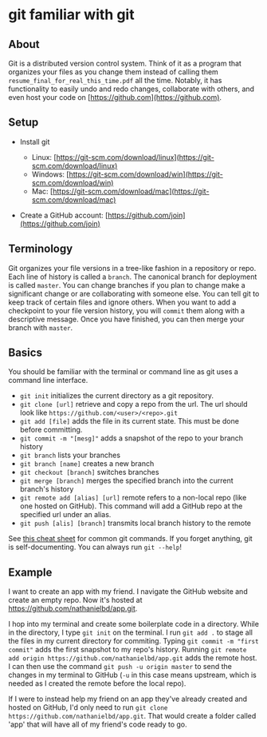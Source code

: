 # git familiar with git

## About

Git is a distributed version control system. Think of it as a program that organizes your files as you change them instead of calling them `resume_final_for_real_this_time.pdf` all the time. Notably, it has functionality to easily undo and redo changes, collaborate with others, and even host your code on [https://github.com](https://github.com).

## Setup

* Install git
  * Linux: [https://git-scm.com/download/linux](https://git-scm.com/download/linux)
  * Windows: [https://git-scm.com/download/win](https://git-scm.com/download/win)
  * Mac: [https://git-scm.com/download/mac](https://git-scm.com/download/mac)

* Create a GitHub account: [https://github.com/join](https://github.com/join)

## Terminology

Git organizes your file versions in a tree-like fashion in a repository or repo. Each line of history is called a `branch`. The canonical branch for deployment is called `master`. You can change branches if you plan to change make a significant change or are collaborating with someone else. You can tell git to keep track of certain files and ignore others. When you want to add a checkpoint to your file version history, you will `commit` them along with a descriptive message. Once you have finished, you can then merge your branch with `master`.

## Basics

You should be familiar with the terminal or command line as git uses a command line interface.

* `git init` initializes the current directory as a git repository.
* `git clone [url]` retrieve and copy a repo from the url. The url should look like `https://github.com/<user>/<repo>.git`
* `git add [file]` adds the file in its current state. This must be done before committing.
* `git commit -m "[mesg]"` adds a snapshot of the repo to your branch history
* `git branch` lists your branches
* `git branch [name]` creates a new branch
* `git checkout [branch]` switches branches
* `git merge [branch]` merges the specified branch into the current branch's history
* `git remote add [alias] [url]` remote refers to a non-local repo (like one hosted on GitHub). This command will add a GitHub repo at the specified url under an alias.
* `git push [alis] [branch]` transmits local branch history to the remote

See [this cheat sheet](https://education.github.com/git-cheat-sheet-education.pdf) for common git commands. If you forget anything, git is self-documenting. You can always run `git --help`!

## Example

I want to create an app with my friend. I navigate the GitHub website and create an empty repo. Now it's hosted at https://github.com/nathanielbd/app.git.

I hop into my terminal and create some boilerplate code in a directory. While in the directory, I type `git init` on the terminal. I run `git add .` to stage all the files in my current directory for commiting. Typing `git commit -m "first commit"` adds the first snapshot to my repo's history. Running `git remote add origin https://github.com/nathanielbd/app.git` adds the remote host. I can then use the command `git push -u origin master` to send the changes in my terminal to GitHub (`-u` in this case means upstream, which is needed as I created the remote before the local repo). 

If I were to instead help my friend on an app they've already created and hosted on GitHub, I'd only need to run `git clone https://github.com/nathanielbd/app.git`. That would create a folder called 'app' that will have all of my friend's code ready to go.
